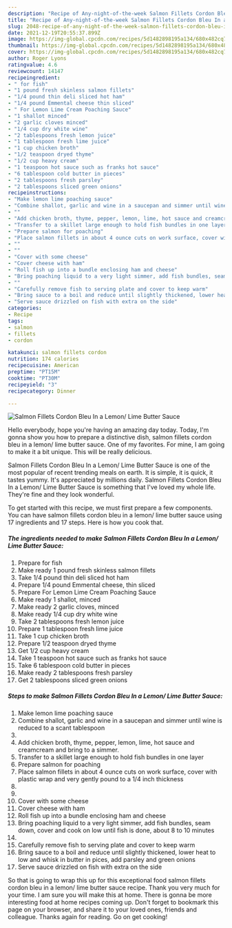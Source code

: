 ```yaml
---
description: "Recipe of Any-night-of-the-week Salmon Fillets Cordon Bleu In a Lemon/ Lime Butter Sauce"
title: "Recipe of Any-night-of-the-week Salmon Fillets Cordon Bleu In a Lemon/ Lime Butter Sauce"
slug: 2048-recipe-of-any-night-of-the-week-salmon-fillets-cordon-bleu-in-a-lemon-lime-butter-sauce
date: 2021-12-19T20:55:37.899Z
image: https://img-global.cpcdn.com/recipes/5d1482898195a134/680x482cq70/salmon-fillets-cordon-bleu-in-a-lemon-lime-butter-sauce-recipe-main-photo.jpg
thumbnail: https://img-global.cpcdn.com/recipes/5d1482898195a134/680x482cq70/salmon-fillets-cordon-bleu-in-a-lemon-lime-butter-sauce-recipe-main-photo.jpg
cover: https://img-global.cpcdn.com/recipes/5d1482898195a134/680x482cq70/salmon-fillets-cordon-bleu-in-a-lemon-lime-butter-sauce-recipe-main-photo.jpg
author: Roger Lyons
ratingvalue: 4.6
reviewcount: 14147
recipeingredient:
- " for fish"
- "1 pound fresh skinless salmon fillets"
- "1/4 pound thin deli sliced hot ham"
- "1/4 pound Emmental cheese thin sliced"
- " For Lemon Lime Cream Poaching Sauce"
- "1 shallot minced"
- "2 garlic cloves minced"
- "1/4 cup dry white wine"
- "2 tablespoons fresh lemon juice"
- "1 tablespoon fresh lime juice"
- "1 cup chicken broth"
- "1/2 teaspoon dryed thyme"
- "1/2 cup heavy cream"
- "1 teaspoon hot sauce such as franks hot sauce"
- "6 tablespoon cold butter in pieces"
- "2 tablespoons fresh parsley"
- "2 tablespoons sliced green onions"
recipeinstructions:
- "Make lemon lime poaching sauce"
- "Combine shallot, garlic and wine in a saucepan and simmer until wine is reduced to a scant tablespoon"
- ""
- "Add chicken broth, thyme, pepper, lemon, lime, hot sauce and creamcream and bring to a simmer."
- "Transfer to a skillet large enough to hold fish bundles in one layer"
- "Prepare salmon for poaching"
- "Place salmon fillets in about 4 ounce cuts on work surface, cover with plastic wrap and very gently pound to a 1/4 inch thickness"
- ""
- ""
- "Cover with some cheese"
- "Cover cheese with ham"
- "Roll fish up into a bundle enclosing ham and cheese"
- "Bring poaching liquid to a very light simmer, add fish bundles, seam down, cover and cook on low until fish is done, about 8 to 10 minutes"
- ""
- "Carefully remove fish to serving plate and cover to keep warm"
- "Bring sauce to a boil and reduce until slightly thickened, lower heat to low and whisk in butter in pices, add parsley and green onions"
- "Serve sauce drizzled on fish with extra on the side"
categories:
- Recipe
tags:
- salmon
- fillets
- cordon

katakunci: salmon fillets cordon 
nutrition: 174 calories
recipecuisine: American
preptime: "PT15M"
cooktime: "PT30M"
recipeyield: "3"
recipecategory: Dinner

---
```



![Salmon Fillets Cordon Bleu In a Lemon/ Lime Butter Sauce](https://img-global.cpcdn.com/recipes/5d1482898195a134/680x482cq70/salmon-fillets-cordon-bleu-in-a-lemon-lime-butter-sauce-recipe-main-photo.jpg)

Hello everybody, hope you're having an amazing day today. Today, I'm gonna show you how to prepare a distinctive dish, salmon fillets cordon bleu in a lemon/ lime butter sauce. One of my favorites. For mine, I am going to make it a bit unique. This will be really delicious.



Salmon Fillets Cordon Bleu In a Lemon/ Lime Butter Sauce is one of the most popular of recent trending meals on earth. It is simple, it is quick, it tastes yummy. It's appreciated by millions daily. Salmon Fillets Cordon Bleu In a Lemon/ Lime Butter Sauce is something that I've loved my whole life. They're fine and they look wonderful.


To get started with this recipe, we must first prepare a few components. You can have salmon fillets cordon bleu in a lemon/ lime butter sauce using 17 ingredients and 17 steps. Here is how you cook that.

<!--inarticleads1-->

##### The ingredients needed to make Salmon Fillets Cordon Bleu In a Lemon/ Lime Butter Sauce:

1. Prepare  for fish
1. Make ready 1 pound fresh skinless salmon fillets
1. Take 1/4 pound thin deli sliced hot ham
1. Prepare 1/4 pound Emmental cheese, thin sliced
1. Prepare  For Lemon Lime Cream Poaching Sauce
1. Make ready 1 shallot, minced
1. Make ready 2 garlic cloves, minced
1. Make ready 1/4 cup dry white wine
1. Take 2 tablespoons fresh lemon juice
1. Prepare 1 tablespoon fresh lime juice
1. Take 1 cup chicken broth
1. Prepare 1/2 teaspoon dryed thyme
1. Get 1/2 cup heavy cream
1. Take 1 teaspoon hot sauce such as franks hot sauce
1. Take 6 tablespoon cold butter in pieces
1. Make ready 2 tablespoons fresh parsley
1. Get 2 tablespoons sliced green onions




<!--inarticleads2-->

##### Steps to make Salmon Fillets Cordon Bleu In a Lemon/ Lime Butter Sauce:

1. Make lemon lime poaching sauce
1. Combine shallot, garlic and wine in a saucepan and simmer until wine is reduced to a scant tablespoon
1. 
1. Add chicken broth, thyme, pepper, lemon, lime, hot sauce and creamcream and bring to a simmer.
1. Transfer to a skillet large enough to hold fish bundles in one layer
1. Prepare salmon for poaching
1. Place salmon fillets in about 4 ounce cuts on work surface, cover with plastic wrap and very gently pound to a 1/4 inch thickness
1. 
1. 
1. Cover with some cheese
1. Cover cheese with ham
1. Roll fish up into a bundle enclosing ham and cheese
1. Bring poaching liquid to a very light simmer, add fish bundles, seam down, cover and cook on low until fish is done, about 8 to 10 minutes
1. 
1. Carefully remove fish to serving plate and cover to keep warm
1. Bring sauce to a boil and reduce until slightly thickened, lower heat to low and whisk in butter in pices, add parsley and green onions
1. Serve sauce drizzled on fish with extra on the side




So that is going to wrap this up for this exceptional food salmon fillets cordon bleu in a lemon/ lime butter sauce recipe. Thank you very much for your time. I am sure you will make this at home. There is gonna be more interesting food at home recipes coming up. Don't forget to bookmark this page on your browser, and share it to your loved ones, friends and colleague. Thanks again for reading. Go on get cooking!
